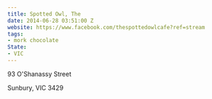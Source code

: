 ```yaml
---
title: Spotted Owl, The
date: 2014-06-28 03:51:00 Z
website: https://www.facebook.com/thespottedowlcafe?ref=stream
tags:
- mork chocolate
State:
- VIC
---
```


93 O'Shanassy Street

Sunbury, VIC 3429
